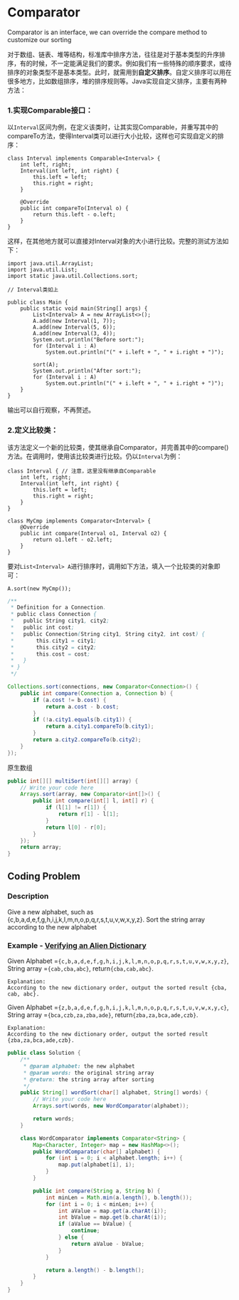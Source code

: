 # Comparator

Comparator is an interface, we can override the compare method to customize our sorting

对于数组、链表、堆等结构，标准库中排序方法，往往是对于基本类型的升序排序，有的时候，不一定能满足我们的要求。例如我们有一些特殊的顺序要求，或待排序的对象类型不是基本类型。此时，就需用到**自定义排序**。自定义排序可以用在很多地方，比如数组排序，堆的排序规则等。Java实现自定义排序，主要有两种方法：

### 1.实现Comparable接口：

以`Interval`区间为例，在定义该类时，让其实现Comparable，并重写其中的compareTo方法，使得Interval类可以进行大小比较，这样也可实现自定义的排序：

```
class Interval implements Comparable<Interval> {
    int left, right;
    Interval(int left, int right) {
        this.left = left;
        this.right = right;
    }

    @Override
    public int compareTo(Interval o) {
        return this.left - o.left;
    }
}
```

这样，在其他地方就可以直接对Interval对象的大小进行比较。完整的测试方法如下：

```
import java.util.ArrayList;
import java.util.List;
import static java.util.Collections.sort;

// Interval类如上

public class Main {
    public static void main(String[] args) {
        List<Interval> A = new ArrayList<>();
        A.add(new Interval(1, 7));
        A.add(new Interval(5, 6));
        A.add(new Interval(3, 4));
        System.out.println("Before sort:");
        for (Interval i : A)
            System.out.println("(" + i.left + ", " + i.right + ")");

        sort(A);
        System.out.println("After sort:");
        for (Interval i : A)
            System.out.println("(" + i.left + ", " + i.right + ")");
    }
}
```

输出可以自行观察，不再赘述。

### 2.定义比较类：

该方法定义一个新的比较类，使其继承自Comparator，并完善其中的compare\(\)方法。在调用时，使用该比较类进行比较。仍以`Interval`为例：

```
class Interval { // 注意，这里没有继承自Comparable
    int left, right;
    Interval(int left, int right) {
        this.left = left;
        this.right = right;
    }
}

class MyCmp implements Comparator<Interval> {
    @Override
    public int compare(Interval o1, Interval o2) {
        return o1.left - o2.left;
    }
}
```

要对`List<Interval> A`进行排序时，调用如下方法，填入一个比较类的对象即可：

```
A.sort(new MyCmp());
```

```java
/**
 * Definition for a Connection.
 * public class Connection {
 *   public String city1, city2;
 *   public int cost;
 *   public Connection(String city1, String city2, int cost) {
 *       this.city1 = city1;
 *       this.city2 = city2;
 *       this.cost = cost;
 *   }
 * }
 */

Collections.sort(connections, new Comparator<Connection>() {
    public int compare(Connection a, Connection b) {
        if (a.cost != b.cost) {
            return a.cost - b.cost;
        }
        if (!a.city1.equals(b.city1)) {
            return a.city1.compareTo(b.city1);
        }
        return a.city2.compareTo(b.city2);
    }
});
```

原生数组

```java
public int[][] multiSort(int[][] array) {
    // Write your code here
    Arrays.sort(array, new Comparator<int[]>() {
        public int compare(int[] l, int[] r) {
            if (l[1] != r[1]) {
                return r[1] - l[1];
            }
            return l[0] - r[0];
        }
    });
    return array;
}
```

## Coding Problem

### Description

Give a new alphabet, such as {c,b,a,d,e,f,g,h,i,j,k,l,m,n,o,p,q,r,s,t,u,v,w,x,y,z}. Sort the string array according to the new alphabet

### Example - [Verifying an Alien Dictionary](https://leetcode.com/problems/verifying-an-alien-dictionary/description/)

Given Alphabet =`{c,b,a,d,e,f,g,h,i,j,k,l,m,n,o,p,q,r,s,t,u,v,w,x,y,z}`, String array =`{cab,cba,abc}`, return`{cba,cab,abc}`.

```
Explanation:
According to the new dictionary order, output the sorted result {cba, cab, abc}.
```

Given Alphabet =`{z,b,a,d,e,f,g,h,i,j,k,l,m,n,o,p,q,r,s,t,u,v,w,x,y,c}`, String array =`{bca,czb,za,zba,ade}`, return`{zba,za,bca,ade,czb}`.

```
Explanation:
According to the new dictionary order, output the sorted result {zba,za,bca,ade,czb}.
```

```java
public class Solution {
    /**
     * @param alphabet: the new alphabet
     * @param words: the original string array
     * @return: the string array after sorting
     */
    public String[] wordSort(char[] alphabet, String[] words) {
        // Write your code here
        Arrays.sort(words, new WordComparator(alphabet));

        return words;
    }

    class WordComparator implements Comparator<String> {
        Map<Character, Integer> map = new HashMap<>();
        public WordComparator(char[] alphabet) {
            for (int i = 0; i < alphabet.length; i++) {
                map.put(alphabet[i], i);
            }
        }

        public int compare(String a, String b) {
            int minLen = Math.min(a.length(), b.length());
            for (int i = 0; i < minLen; i++) {
                int aValue = map.get(a.charAt(i));
                int bValue = map.get(b.charAt(i));
                if (aValue == bValue) {
                    continue;
                } else {
                    return aValue - bValue;
                }
            }

            return a.length() - b.length();
        }
    }
}
```



